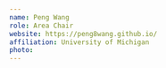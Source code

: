 ```yaml
---
name: Peng Wang
role: Area Chair
website: https://peng8wang.github.io/
affiliation: University of Michigan
photo: 
---
```

